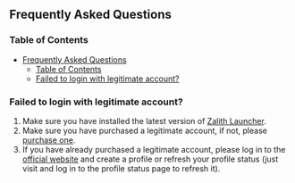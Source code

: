 ## Frequently Asked Questions

### Table of Contents
- [Frequently Asked Questions](#frequently-asked-questions)
  - [Table of Contents](#table-of-contents)
  - [Failed to login with legitimate account?](#failed-to-login-with-legitimate-account)


### Failed to login with legitimate account?

1. Make sure you have installed the latest version of [Zalith Launcher](/en/download).
2. Make sure you have purchased a legitimate account, if not, please [purchase one](/en/docs/account/add.html#purchase-legitimate-account).
3. If you have already purchased a legitimate account, please log in to the [official website](https://www.minecraft.net) and create a profile or refresh your profile status (just visit and log in to the profile status page to refresh it).